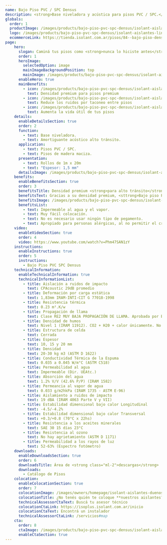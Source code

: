 ```yaml
---
name: Bajo Piso PVC / SPC Densus
description: <strong>Base niveladora y acústica para pisos PVC / SPC.</strong><br /><br />Base niveladora para pisos de PVC / SPC o maderas macizas. También reduce el ruido producido al caminar por el suelo. Se convierte en un revestimiento de "inicio limpio" entre el contrapiso y el piso terminado.
globals:
  order: 1
  productImage: /images/products/bajo-piso-pvc-spc-densus/isolant-aislantes-linea-pisos-bajo-piso-densus-imagen-rollo.png
  logo: /images/products/bajo-piso-pvc-spc-densus/isolant-aislantes-linea-pisos-bajo-piso-pvc-spc-densus-logo.svg
  ecommerceLink: https://tienda.isolant.com.ar/pisos/84--bajo-piso-densus.html
page:
    hero:
      slogan: Caminá tus pisos como <strong>nunca lo hiciste antes</strong>
      order: 1
      heroImage:
        selectedOption: image
        mainImageBackgroundPosition: top
        mainImage: /images/products/bajo-piso-pvc-spc-densus/isolant-aislantes-linea-pisos-bajo-piso-spc-densus-imagen-fondo.jpg
      enableHero: true
      mainBenefits:
        - icon: /images/products/bajo-piso-pvc-spc-densus/isolant-aislantes-linea-pisos-bajo-piso-pvc-spc-densus-beneficio-3.svg
          text: Densidad premium para pisos premium
        - icon: /images/products/bajo-piso-pvc-spc-densus/isolant-aislantes-linea-pisos-bajo-piso-pvc-spc-densus-beneficio-1.svg
          text: Reduce los ruidos por taconeo entre pisos
        - icon: /images/products/bajo-piso-pvc-spc-densus/isolant-aislantes-linea-pisos-bajo-piso-pvc-spc-densus-beneficio-2.svg
          text: Aumenta la vida útil de tus pisos
    details:
      enableDetailsSection: true
      order: 2
      function:
        - text: Base niveladora.
        - text: Amortiguante acústico alto tránsito.
      application:
        - text: Pisos PVC / SPC.
        - text: Pisos de madera maciza.
      presentation:
        - text: Rollos de 1m x 20m
        - text: "Espesor: 1,5 mm"
      detailsImage: /images/products/bajo-piso-pvc-spc-densus/isolant-aislantes-linea-pisos-bajo-piso-pvc-spc-densus-imagen-detalle-producto.jpg
    benefits:
      enableBenefitsSection: true
      order: 3
      benefitsTitle: Densidad premium <strong>para alto tránsito</strong>
      benefitsText: Gracias a su densidad premium, <sttrong>Bajo piso PVC / SPC densus</strong> de ISOLANT®, soparta la carga dinámica de cualquier solado sin sufrir deformaciones con el paso del tiempo, y evitando roturas del sistema click.
      benefitsImage: /images/products/bajo-piso-pvc-spc-densus/isolant-aislantes-linea-pisos-bajo-piso-spc-densus-beneficio-exclusivo.jpg
      benefitsList:
        - text: Impermeable al agua y el vapor.
        - text: Muy fácil colocación.
        - text: No es necesario usar ningún tipo de pegamento.
        - text: Apropiado para personas alérgicas, al no permitir el crecimiento de ácaros de polvo.
    video:
      enableVideoSection: true
      order: 4
      video: https://www.youtube.com/watch?v=Phm47SAN1zY
    instructions:
      enableInstructions: true
      order: 5
      instructions:
        - Bajo Piso PVC SPC Densus
    technicalInformation:
      enableTechnicalInformation: true
      technicalInformationList:
        - title: Aislación a ruidos de impacto
          text: CPAcoustic 29dB promedio
        - title: Deformación por carga estática
          text: 1,83mm IRAM-INTI-CIT G 77018-1998
        - title: Resistencia térmica
          text: 0.23 m².K/w
        - title: Propagación de llama
          text: Clase RE2 MUY BAJA PROPAGACIÓN DE LLAMA. Aprobada por Bomberos Argentina.
        - title: Densidad de humos
          text: Nivel 1 (IRAM 11912). CO2 + H20 + calor únicamente. No desprende gases envenenantes.
        - title: Estructura de celda
          text: Cerrada
        - title: Espesor
          text: 10, 15 y 20 mm
        - title: Densidad
          text: 20-30 kg m3 (ASTM D 1622)
        - title: Conductividad Térmica de la Espuma
          text: 0.035 a 0.045 W/m°C (ASTM C518)
        - title: Permeabilidad al agua
          text: Impermeable (Dir. UEAtc.)
        - title: Absorción del agua
          text: 1.2% V/V (42.6% P/P) (IRAM 1582)
        - title: Permeancia al vapor de agua
          text: 0.033 g/m2hkPa (IRAM 1735 - ASTM E-96)
        - title: Aislamiento a ruidos de impacto
          text: 19 dBA (IRAM 4063 Parte V y VII)
        - title: Estabilidad dimensional bajo calor Longitudinal
          text: -4.5/-4.2%
        - title: Estabilidad dimensional bajo calor Transversal
          text: +0.3/+0.8 (70°C x 22hs)
        - title: Resistencia a los aceites minerales
          text: SAE 30 15 días 23°C
        - title: Resistencia al ozono
          text: No hay agrietamiento (ASTM D 1171)
        - title: Permeabilidad a los rayos de luz
          text: 52-63% (Espectro fotómetro)
    downloads:
      enableDownloadsSection: true
      order: 6
      downloadsTitle: Área de <strong class="ml-2">descargas</strong>
      downloads:
        - Catálogo de Pisos
    colocation:
      enableColocationSection: true
      order: 7
      colocationImage: /images/owners/homepage/isolant-aislantes-duenos-e-inquilinos-isoplus-colocation.jpg
      colocationTitle: ¿No tenés quién te coloque **nuestros aislantes?**
      technicalAssessorCtaText: Buscá tu asesor técnico
      colocationCtaLink: https://isoplus.isolant.com.ar/inicio
      colocationCtaText: Encontrá un instalador
      technicalAssessorCtaLink: /servicios#map
    cta:
      order: 8
      ctaImage: /images/products/bajo-piso-pvc-spc-densus/isolant-aislantes-linea-pisos-bajo-piso-pvc-spc-densus-cta-fondo.jpg
      enableCtaSection: true
---
```

